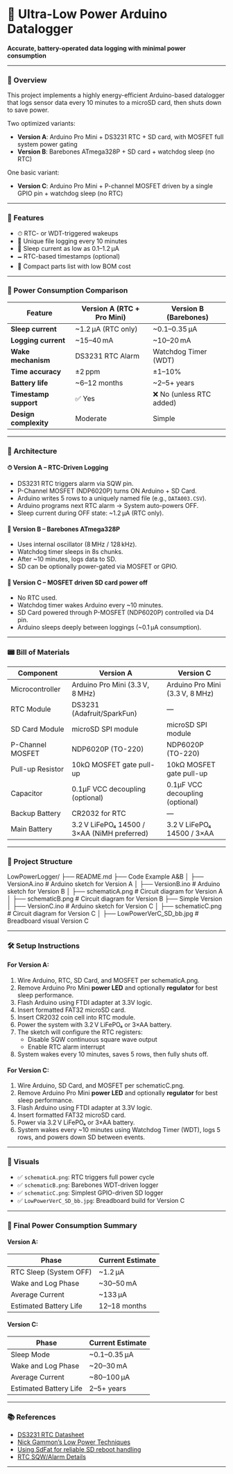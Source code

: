 # 🌱 Ultra-Low Power Arduino Datalogger

**Accurate, battery-operated data logging with minimal power consumption**

---

### 📘 Overview

This project implements a highly energy-efficient Arduino-based datalogger that logs sensor data every 10 minutes to a microSD card, then shuts down to save power.

Two optimized variants:

- **Version A**: Arduino Pro Mini + DS3231 RTC + SD card, with MOSFET full system power gating
- **Version B**: Barebones ATmega328P + SD card + watchdog sleep (no RTC)

One basic variant:
- **Version C**: Arduino Pro Mini + P-channel MOSFET driven by a single GPIO pin + watchdog sleep (no RTC)

---

### 🚀 Features

- ⏱ RTC- or WDT-triggered wakeups
- 📂 Unique file logging every 10 minutes
- 🔋 Sleep current as low as 0.1–1.2 µA
- 🗕 RTC-based timestamps (optional)
- 📆 Compact parts list with low BOM cost

---

### 🔋 Power Consumption Comparison

| Feature               | Version A (RTC + Pro Mini) | Version B (Barebones)   |
| --------------------- | -------------------------- | ----------------------- |
| **Sleep current**     | ~1.2 µA (RTC only)         | ~0.1–0.35 µA             |
| **Logging current**   | ~15–40 mA                  | ~10–20 mA               |
| **Wake mechanism**    | DS3231 RTC Alarm           | Watchdog Timer (WDT)    |
| **Time accuracy**     | ±2 ppm                     | ±1–10%                  |
| **Battery life**      | ~6–12 months               | ~2–5+ years             |
| **Timestamp support** | ✅ Yes                     | ❌ No (unless RTC added) |
| **Design complexity** | Moderate                   | Simple                  |

---

### 🧐 Architecture

#### ⏱ Version A – RTC-Driven Logging
- DS3231 RTC triggers alarm via SQW pin.
- P-Channel MOSFET (NDP6020P) turns ON Arduino + SD Card.
- Arduino writes 5 rows to a uniquely named file (e.g., `DATA003.CSV`).
- Arduino programs next RTC alarm → System auto-powers OFF.
- Sleep current during OFF state: ~1.2 µA (RTC only).

#### 🧮 Version B – Barebones ATmega328P
- Uses internal oscillator (8 MHz / 128 kHz).
- Watchdog timer sleeps in 8s chunks.
- After ~10 minutes, logs data to SD.
- SD can be optionally power-gated via MOSFET or GPIO.

#### 🧮 Version C – MOSFET driven SD card power off
- No RTC used.
- Watchdog timer wakes Arduino every ~10 minutes.
- SD Card powered through P-MOSFET (NDP6020P) controlled via D4 pin.
- Arduino sleeps deeply between loggings (~0.1 µA consumption).

---

### 📟 Bill of Materials

| Component        | Version A                                  | Version C                        |
| ---------------- | ------------------------------------------ | -------------------------------- |
| Microcontroller  | Arduino Pro Mini (3.3 V, 8 MHz)            | Arduino Pro Mini (3.3 V, 8 MHz)  |
| RTC Module       | DS3231 (Adafruit/SparkFun)                 | —                                |
| SD Card Module   | microSD SPI module                         | microSD SPI module               |
| P-Channel MOSFET | NDP6020P (TO-220)                          | NDP6020P (TO-220)                |
| Pull-up Resistor | 10kΩ MOSFET gate pull-up                   | 10kΩ MOSFET gate pull-up         |
| Capacitor        | 0.1µF VCC decoupling (optional)             | 0.1µF VCC decoupling (optional)  |
| Backup Battery   | CR2032 for RTC                              | —                                |
| Main Battery     | 3.2 V LiFePO₄ 14500 / 3×AA (NiMH preferred) | 3.2 V LiFePO₄ 14500 / 3×AA       |

---

### 📁 Project Structure

LowPowerLogger/ ├── README.md ├── Code Example A&B │ ├── VersionA.ino # Arduino sketch for Version A │ ├── VersionB.ino # Arduino sketch for Version B │ ├── schematicA.png # Circuit diagram for Version A │ ├── schematicB.png # Circuit diagram for Version B ├── Simple Version │ ├── VersionC.ino # Arduino sketch for Version C │ ├── schematicC.png # Circuit diagram for Version C │ ├── LowPowerVerC_SD_bb.jpg # Breadboard visual Version C

---

### 🛠 Setup Instructions

#### For Version A:
1. Wire Arduino, RTC, SD Card, and MOSFET per schematicA.png.
2. Remove Arduino Pro Mini **power LED** and optionally **regulator** for best sleep performance.
3. Flash Arduino using FTDI adapter at 3.3V logic.
4. Insert formatted FAT32 microSD card.
5. Insert CR2032 coin cell into RTC module.
6. Power the system with 3.2 V LiFePO₄ or 3×AA battery.
7. The sketch will configure the RTC registers:
   - Disable SQW continuous square wave output
   - Enable RTC alarm interrupt
8. System wakes every 10 minutes, saves 5 rows, then fully shuts off.

#### For Version C:
1. Wire Arduino, SD Card, and MOSFET per schematicC.png.
2. Remove Arduino Pro Mini **power LED** and optionally **regulator** for best sleep performance.
3. Flash Arduino using FTDI adapter at 3.3V logic.
4. Insert formatted FAT32 microSD card.
5. Power via 3.2 V LiFePO₄ or 3×AA battery.
6. System wakes every ~10 minutes using Watchdog Timer (WDT), logs 5 rows, and powers down SD between events.

---

### 📸 Visuals

- ✅ `schematicA.png`: RTC triggers full power cycle
- ✅ `schematicB.png`: Barebones WDT-driven logger
- ✅ `schematicC.png`: Simplest GPIO-driven SD logger
- ✅ `LowPowerVerC_SD_bb.jpg`: Breadboard build for Version C

---

### 🧮 Final Power Consumption Summary

#### Version A:

| Phase                  | Current Estimate    |
| ----------------------- | ------------------- |
| RTC Sleep (System OFF)  | ~1.2 µA             |
| Wake and Log Phase      | ~30–50 mA           |
| Average Current         | ~133 µA             |
| Estimated Battery Life  | 12–18 months        |

#### Version C:

| Phase                  | Current Estimate    |
| ----------------------- | ------------------- |
| Sleep Mode             | ~0.1–0.35 µA         |
| Wake and Log Phase      | ~20–30 mA           |
| Average Current         | ~80–100 µA          |
| Estimated Battery Life  | 2–5+ years          |

---

### 📚 References

- [DS3231 RTC Datasheet](https://datasheets.maximintegrated.com/en/ds/DS3231.pdf)
- [Nick Gammon’s Low Power Techniques](http://gammon.com.au/power)
- [Using SdFat for reliable SD reboot handling](https://github.com/greiman/SdFat)
- [RTC SQW/Alarm Details](https://forums.adafruit.com/viewtopic.php?t=45933)

---
